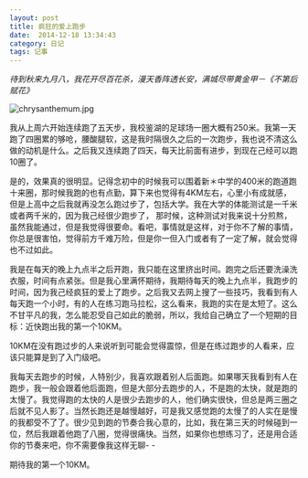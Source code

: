 ```yaml
---
layout: post
title: 疯狂的爱上跑步
date:  2014-12-18 13:34:43     
category: 日记
tags: 记事
---
```


*待到秋来九月八，我花开尽百花杀，漫天香阵透长安，满城尽带黄金甲－《不第后赋花》*

![chrysanthemum.jpg](http://shamospace.qiniudn.com/chrysanthemum.jpg)

我从上周六开始连续跑了五天步，我校鉴湖的足球场一圈大概有250米。我第一天跑了四圈累的够呛，腰酸腿软，这是我时隔很久之后的一次跑步，我也说不清这么做的动机是什么。之后我又连续跑了四天，每天比前面有进步，到现在己经可以跑10圈了。

是的，效果真的很明显。记得念初中的时候我可以围着新＊中学的400米的跑道跑十来圈，那时候我跑的也有点勤，算下来也觉得有4KM左右，心里小有成就感，但是上高中之后我就再没怎么跑过步了，包括大学。我在大学的体能测试是一千米或者两千米的，因为我己经很少跑步了， 那时候，这种测试对我来说十分煎熬，虽然我能通过，但是我觉得很要命。看吧，事情就是这样，对于你不了解的事情，你总是很害怕，觉得前方千难万险，但是你一但入门或者有了一定了解，就会觉得也不过如此。

我是在每天的晚上九点半之后开跑，我只能在这里挤出时间。跑完之后还要洗澡洗衣服，时间有点紧张。但是我心里满怀期待，我期待每天的晚上九点半，我跑步的时间，因为我己经疯狂的爱上了跑步。之后我又去网上搜了一些技巧，我看到有人每天跑一个小时，有的人在练习跑马拉松，这么看来，我跑的实在是太短了。这么不甘平凡的我，怎么能忍受自己如此的脆弱，所以，我给自己确立了一个短期的目标：近快跑出我的第一个10KM。

10KM在没有跑过步的人来说听到可能会觉得震惊，但是在练过跑步的人看来，应该只能算是到了入门级吧。

我每天去跑步的时候，人特别少，我喜欢跟着别人后面跑。如果哪天我看到有人在跑步，我一般会跟着他后面跑，但是大部分去跑步的人，不是跑的太快，就是跑的太慢了。我觉得跑的太快的人是很少去跑步的人，他们确实很快，但总是两三圈之后就不见人影了。当然长跑还是越慢越好，可是我又感觉跑的太慢了的人实在是慢的我都受不了了。很少见到跑的节奏合我心意的，比如，我在第三天的时候碰到一位，然后我跟着他跑了八圈，觉得很痛快。当然，如果你也想练习了，还是用合适你的节奏来吧，你不需要像我这样无聊- -

期待我的第一个10KM。





















